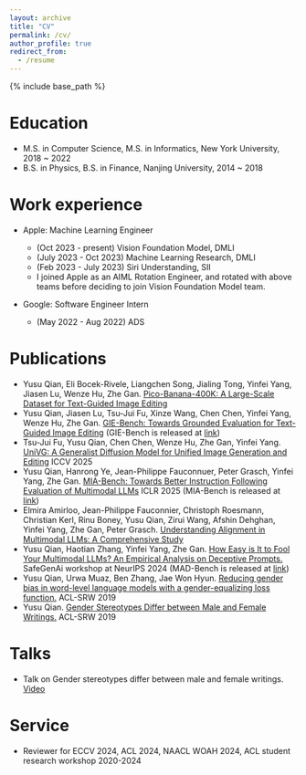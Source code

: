 ```yaml
---
layout: archive
title: "CV"
permalink: /cv/
author_profile: true
redirect_from:
  - /resume
---
```


{% include base_path %}

Education
======
* M.S. in Computer Science, M.S. in Informatics, New York University, 2018 ~ 2022
* B.S. in Physics, B.S. in Finance, Nanjing University, 2014 ~ 2018

Work experience
======
* Apple: Machine Learning Engineer
  * (Oct 2023 - present) Vision Foundation Model, DMLI
  * (July 2023 - Oct 2023) Machine Learning Research, DMLI
  * (Feb 2023 - July 2023) Siri Understanding, SII
  * I joined Apple as an AIML Rotation Engineer, and rotated with above teams before deciding to join Vision Foundation Model team. 

* Google: Software Engineer Intern
  * (May 2022 - Aug 2022) ADS

Publications
======
* Yusu Qian, Eli Bocek-Rivele, Liangchen Song, Jialing Tong, Yinfei Yang, Jiasen Lu, Wenze Hu, Zhe Gan. [Pico-Banana-400K: A Large-Scale Dataset for Text-Guided Image Editing](https://arxiv.org/pdf/2510.19808)
* Yusu Qian, Jiasen Lu, Tsu-Jui Fu, Xinze Wang, Chen Chen, Yinfei Yang, Wenze Hu, Zhe Gan. [GIE-Bench: Towards Grounded Evaluation for Text-Guided Image Editing](https://arxiv.org/abs/2505.11493) (GIE-Bench is released at [link](https://github.com/apple/ml-gie-bench)) 
* Tsu-Jui Fu, Yusu Qian, Chen Chen, Wenze Hu, Zhe Gan, Yinfei Yang. [UniVG: A Generalist Diffusion Model for Unified Image Generation and Editing](https://arxiv.org/pdf/2503.12652) ICCV 2025
* Yusu Qian, Hanrong Ye, Jean-Philippe Fauconnuer, Peter Grasch, Yinfei Yang, Zhe Gan. [MIA-Bench: Towards Better Instruction Following Evaluation of Multimodal LLMs](https://arxiv.org/pdf/2407.01509) ICLR 2025 (MIA-Bench is released at [link](https://github.com/apple/ml-mia-bench))
* Elmira Amirloo, Jean-Philippe Fauconnier, Christoph Roesmann, Christian Kerl, Rinu Boney, Yusu Qian, Zirui Wang, Afshin Dehghan, Yinfei Yang, Zhe Gan, Peter Grasch. [Understanding Alignment in Multimodal LLMs: A Comprehensive Study](https://arxiv.org/pdf/2407.02477)
* Yusu Qian, Haotian Zhang, Yinfei Yang, Zhe Gan. [How Easy is It to Fool Your Multimodal LLMs? An
Empirical Analysis on Deceptive Prompts.](https://arxiv.org/pdf/2402.13220.pdf) SafeGenAi workshop at NeurIPS 2024 (MAD-Bench is released at [link](https://github.com/apple/ml-mad-bench))
* Yusu Qian, Urwa Muaz, Ben Zhang, Jae Won Hyun. [Reducing gender bias in word-level language models with a gender-equalizing loss function.](https://aclanthology.org/P19-2031.pdf) ACL-SRW 2019
* Yusu Qian. [Gender Stereotypes Differ between Male and Female Writings.](https://aclanthology.org/P19-2007.pdf) ACL-SRW 2019
  
Talks
======
* Talk on Gender stereotypes differ between male and female writings. [Video](https://www.youtube.com/watch?v=k0rAB-ym3uI)
  
Service
======
* Reviewer for ECCV 2024, ACL 2024, NAACL WOAH 2024, ACL student research workshop 2020-2024 

<script type="text/javascript" id="clustrmaps" src="//clustrmaps.com/map_v2.js?d=gEBKulLxWfFG4R2OryXQ0chbhNG4FRAF4BGbj3OOO90&cl=ffffff&w=a"></script>
